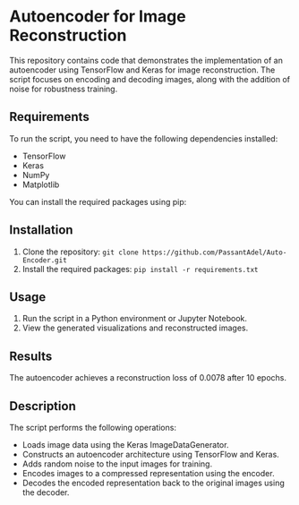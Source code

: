 # Autoencoder for Image Reconstruction

This repository contains code that demonstrates the implementation of an autoencoder using TensorFlow and Keras for image reconstruction. The script focuses on encoding and decoding images, along with the addition of noise for robustness training.

## Requirements
To run the script, you need to have the following dependencies installed:

- TensorFlow
- Keras
- NumPy
- Matplotlib

You can install the required packages using pip:

## Installation
1. Clone the repository: `git clone https://github.com/PassantAdel/Auto-Encoder.git` 
2. Install the required packages: `pip install -r requirements.txt`

## Usage
1. Run the script in a Python environment or Jupyter Notebook.
2. View the generated visualizations and reconstructed images.

## Results
The autoencoder achieves a reconstruction loss of 0.0078 after 10 epochs.

## Description
The script performs the following operations:

* Loads image data using the Keras ImageDataGenerator.
* Constructs an autoencoder architecture using TensorFlow and Keras.
* Adds random noise to the input images for training.
* Encodes images to a compressed representation using the encoder.
* Decodes the encoded representation back to the original images using the decoder.
